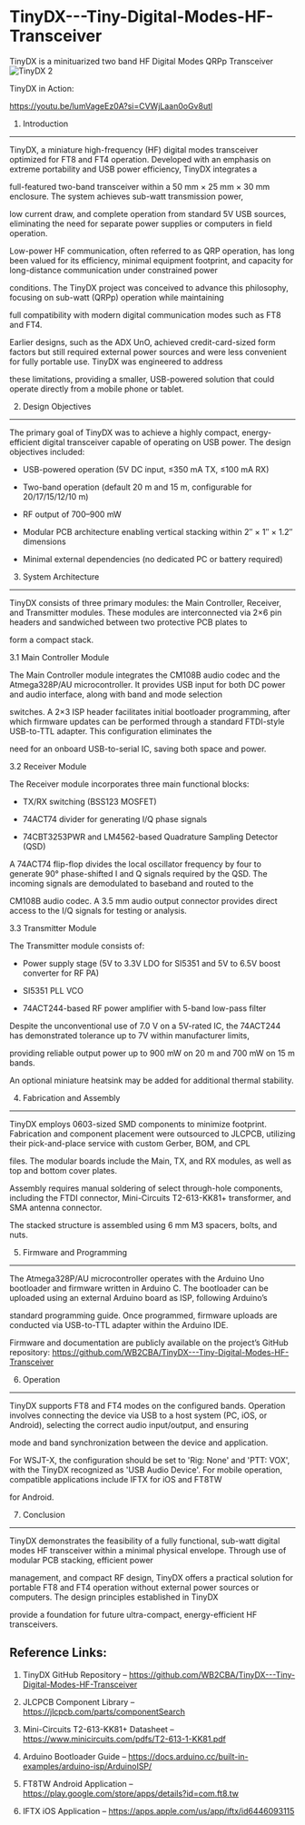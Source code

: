# TinyDX---Tiny-Digital-Modes-HF-Transceiver
TinyDX is a minituarized two band HF Digital Modes QRPp Transceiver
![TinyDX 2](https://github.com/user-attachments/assets/3910f045-4386-422a-8d2e-bf21e2abec2e)


TinyDX in Action:

https://youtu.be/lumVageEz0A?si=CVWjLaan0oGv8utl

1. Introduction
---------------   

TinyDX, a miniature high-frequency (HF) digital modes transceiver optimized for FT8 and FT4 operation. Developed with an emphasis on extreme portability and USB power efficiency, TinyDX integrates a 

full-featured two-band transceiver within a 50 mm × 25 mm × 30 mm enclosure. The system achieves sub-watt transmission power, 

low current draw, and complete operation from standard 5V USB sources, eliminating the need for separate power supplies or computers in field operation. 

Low-power HF communication, often referred to as QRP operation, has long been valued for its efficiency, minimal equipment footprint, and capacity for long-distance communication under constrained power 

conditions. The TinyDX project was conceived to advance this philosophy, focusing on sub-watt (QRPp) operation while maintaining 

full compatibility with modern digital communication modes such as FT8 and FT4.

Earlier designs, such as the ADX UnO, achieved credit-card-sized form factors but still required external power sources and were less convenient for fully portable use. TinyDX was engineered to address 

these limitations, providing a smaller, USB-powered solution that could operate directly from a mobile phone or tablet.

2. Design Objectives
--------------------   

The primary goal of TinyDX was to achieve a highly compact, energy-efficient digital transceiver capable of operating on USB power. The design objectives included:

- USB-powered operation (5V DC input, ≤350 mA TX, ≤100 mA RX)

- Two-band operation (default 20 m and 15 m, configurable for 20/17/15/12/10 m)

- RF output of 700–900 mW

- Modular PCB architecture enabling vertical stacking within 2″ × 1″ × 1.2″ dimensions

- Minimal external dependencies (no dedicated PC or battery required)

3. System Architecture
----------------------

TinyDX consists of three primary modules: the Main Controller, Receiver, and Transmitter modules. These modules are interconnected via 2×6 pin headers and sandwiched between two protective PCB plates to 

form a compact stack.

3.1 Main Controller Module

The Main Controller module integrates the CM108B audio codec and the Atmega328P/AU microcontroller. It provides USB input for both DC power and audio interface, along with band and mode selection 

switches. A 2×3 ISP header facilitates initial bootloader programming, after which firmware updates can be performed through a standard FTDI-style USB-to-TTL adapter. This configuration eliminates the 

need for an onboard USB-to-serial IC, saving both space and power.

3.2 Receiver Module

The Receiver module incorporates three main functional blocks:

- TX/RX switching (BSS123 MOSFET)

- 74ACT74 divider for generating I/Q phase signals

- 74CBT3253PWR and LM4562-based Quadrature Sampling Detector (QSD)

A 74ACT74 flip-flop divides the local oscillator frequency by four to generate 90° phase-shifted I and Q signals required by the QSD. The incoming signals are demodulated to baseband and routed to the 

CM108B audio codec. A 3.5 mm audio output connector provides direct access to the I/Q signals for testing or analysis.

3.3 Transmitter Module

The Transmitter module consists of:

- Power supply stage (5V to 3.3V LDO for SI5351 and 5V to 6.5V boost converter for RF PA)

- SI5351 PLL VCO

- 74ACT244-based RF power amplifier with 5-band low-pass filter

Despite the unconventional use of 7.0 V on a 5V-rated IC, the 74ACT244 has demonstrated tolerance up to 7V within manufacturer limits, 

providing reliable output power up to 900 mW on 20 m and 700 mW on 15 m bands. 

An optional miniature heatsink may be added for additional thermal stability.

4. Fabrication and Assembly
---------------------------

TinyDX employs 0603-sized SMD components to minimize footprint. Fabrication and component placement were outsourced to JLCPCB, utilizing their pick-and-place service with custom Gerber, BOM, and CPL 

files. The modular boards include the Main, TX, and RX modules, as well as top and bottom cover plates.

Assembly requires manual soldering of select through-hole components, including the FTDI connector, Mini-Circuits T2-613-KK81+ transformer, and SMA antenna connector. 

The stacked structure is assembled using 6 mm M3 spacers, bolts, and nuts.

5. Firmware and Programming
---------------------------

The Atmega328P/AU microcontroller operates with the Arduino Uno bootloader and firmware written in Arduino C. The bootloader can be uploaded using an external Arduino board as ISP, following Arduino’s 

standard programming guide. Once programmed, firmware uploads are conducted via USB-to-TTL adapter within the Arduino IDE.

Firmware and documentation are publicly available on the project’s GitHub repository: https://github.com/WB2CBA/TinyDX---Tiny-Digital-Modes-HF-Transceiver

6. Operation
------------

TinyDX supports FT8 and FT4 modes on the configured bands. Operation involves connecting the device via USB to a host system (PC, iOS, or Android), selecting the correct audio input/output, and ensuring 

mode and band synchronization between the device and application.

For WSJT-X, the configuration should be set to 'Rig: None' and 'PTT: VOX', with the TinyDX recognized as 'USB Audio Device'. For mobile operation, compatible applications include IFTX for iOS and FT8TW 

for Android.

7. Conclusion
-------------

TinyDX  demonstrates the feasibility of a fully functional, sub-watt digital modes HF transceiver within a minimal physical envelope. Through use of modular PCB stacking, efficient power 

management, and compact RF design, TinyDX offers a practical solution for portable FT8 and FT4 operation without external power sources or computers. The design principles established in TinyDX 

provide a foundation for future ultra-compact, energy-efficient HF transceivers.

Reference Links:
----------------
1. TinyDX GitHub Repository – https://github.com/WB2CBA/TinyDX---Tiny-Digital-Modes-HF-Transceiver

2. JLCPCB Component Library – https://jlcpcb.com/parts/componentSearch

3. Mini-Circuits T2-613-KK81+ Datasheet – https://www.minicircuits.com/pdfs/T2-613-1-KK81.pdf

4. Arduino Bootloader Guide – https://docs.arduino.cc/built-in-examples/arduino-isp/ArduinoISP/

5. FT8TW Android Application – https://play.google.com/store/apps/details?id=com.ft8.tw

6. IFTX iOS Application – https://apps.apple.com/us/app/iftx/id6446093115


